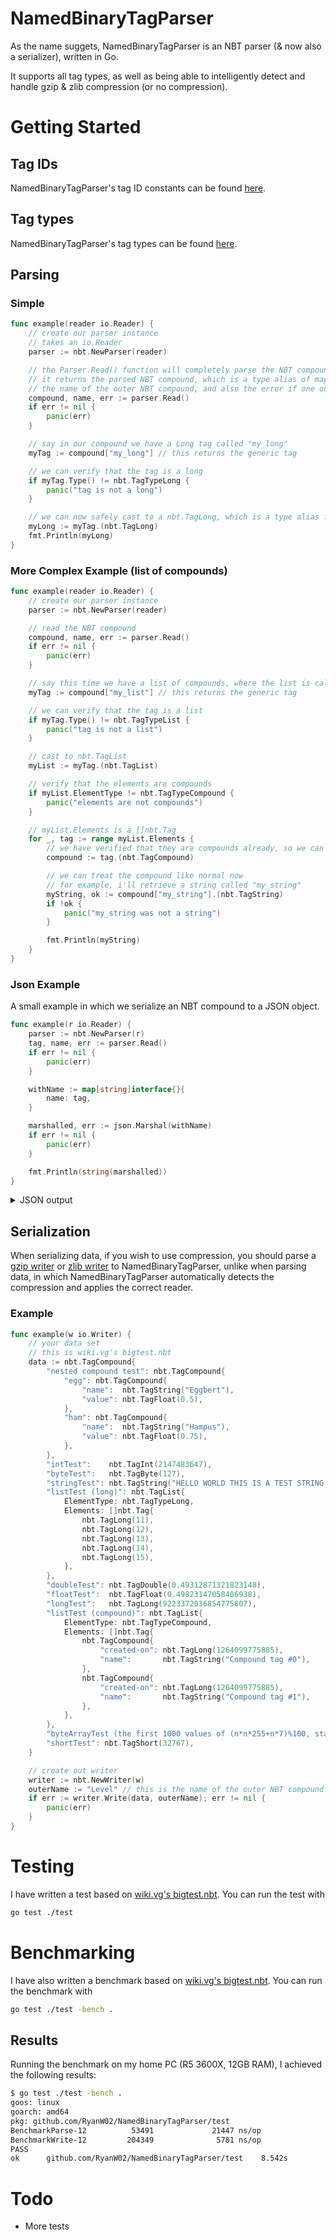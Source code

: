 # NamedBinaryTagParser  
As the name suggets, NamedBinaryTagParser is an NBT parser (& now also a serializer), written in Go.

It supports all tag types, as well as being able to intelligently detect and handle gzip & zlib compression
(or no compression).

# Getting Started
## Tag IDs
NamedBinaryTagParser's tag ID constants can be found
[here](https://github.com/RyanW02/NamedBinaryTagParser/blob/master/nbt/tagid.go).

## Tag types
NamedBinaryTagParser's tag types can be found
[here](https://github.com/RyanW02/NamedBinaryTagParser/blob/master/nbt/tags.go).

## Parsing
### Simple
```go
func example(reader io.Reader) {
	// create our parser instance
	// takes an io.Reader
	parser := nbt.NewParser(reader)

	// the Parser.Read() function will completely parse the NBT compound provided from the reader
	// it returns the parsed NBT compound, which is a type alias of map[string]nbt.Tag,
	// the name of the outer NBT compound, and also the error if one occurred.
	compound, name, err := parser.Read()
	if err != nil {
		panic(err)
	}

	// say in our compound we have a Long tag called "my_long"
	myTag := compound["my_long"] // this returns the generic tag

	// we can verify that the tag is a long
	if myTag.Type() != nbt.TagTypeLong {
		panic("tag is not a long")
	}

	// we can now safely cast to a nbt.TagLong, which is a type alias for int64
	myLong := myTag.(nbt.TagLong)
	fmt.Println(myLong)
}
```

### More Complex Example (list of compounds)
```go
func example(reader io.Reader) {
	// create our parser instance
	parser := nbt.NewParser(reader)

	// read the NBT compound
	compound, name, err := parser.Read()
	if err != nil {
		panic(err)
	}

	// say this time we have a list of compounds, where the list is called "my_list"
	myTag := compound["my_list"] // this returns the generic tag

	// we can verify that the tag is a list
	if myTag.Type() != nbt.TagTypeList {
		panic("tag is not a list")
	}

	// cast to nbt.TagList
	myList := myTag.(nbt.TagList)

	// verify that the elements are compounds
	if myList.ElementType != nbt.TagTypeCompound {
		panic("elements are not compounds")
	}

	// myList.Elements is a []nbt.Tag
	for _, tag := range myList.Elements {
		// we have verified that they are compounds already, so we can cast without further checks
		compound := tag.(nbt.TagCompound)

		// we can treat the compound like normal now
		// for example, i'll retrieve a string called "my_string"
		myString, ok := compound["my_string"].(nbt.TagString)
		if !ok {
			panic("my_string was not a string")
		}

		fmt.Println(myString)
	}
}
```

### Json Example
A small example in which we serialize an NBT compound to a JSON object.
```go
func example(r io.Reader) {
	parser := nbt.NewParser(r)
	tag, name, err := parser.Read()
	if err != nil {
		panic(err)
	}

	withName := map[string]interface{}{
		name: tag,
	}

	marshalled, err := json.Marshal(withName)
	if err != nil {
		panic(err)
	}

	fmt.Println(string(marshalled))
}
```

<details>
    <summary>JSON output</summary>
    
    ```json
    {
    	"Level": {
    		"byteArrayTest (the first 1000 values of (n*n*255+n*7)%100, starting with n=0 (0, 62, 34, 16, 8, ...))": "",
    		"byteTest": 127,
    		"doubleTest": 0.4931287132182315,
    		"floatTest": 0.49823147,
    		"intTest": 2147483647,
    		"listTest (compound)": {
    			"ElementType": 10,
    			"Elements": [{
    				"created-on": 1264099775885,
    				"name": "Compound tag #0"
    			}, {
    				"created-on": 1264099775885,
    				"name": "Compound tag #1"
    			}]
    		},
    		"listTest (long)": {
    			"ElementType": 4,
    			"Elements": [11, 12, 13, 14, 15]
    		},
    		"longTest": 9223372036854775807,
    		"nested compound test": {
    			"egg": {
    				"name": "Eggbert",
    				"value": 0.5
    			},
    			"ham": {
    				"name": "Hampus",
    				"value": 0.75
    			}
    		},
    		"shortTest": 32767,
    		"stringTest": "HELLO WORLD THIS IS A TEST STRING ÅÄÖ!"
    	}
    }
    ```
</details>

## Serialization
When serializing data, if you wish to use compression, you should parse a [gzip writer](https://golang.org/pkg/compress/gzip/#Writer)
or [zlib writer](https://golang.org/pkg/compress/zlib/#Writer) to NamedBinaryTagParser, unlike when parsing data, in which
NamedBinaryTagParser automatically detects the compression and applies the correct reader.

### Example
```go
func example(w io.Writer) {
	// your data set
	// this is wiki.vg's bigtest.nbt
	data := nbt.TagCompound{
		"nested compound test": nbt.TagCompound{
			"egg": nbt.TagCompound{
				"name":  nbt.TagString("Eggbert"),
				"value": nbt.TagFloat(0.5),
			},
			"ham": nbt.TagCompound{
				"name":  nbt.TagString("Hampus"),
				"value": nbt.TagFloat(0.75),
			},
		},
		"intTest":    nbt.TagInt(2147483647),
		"byteTest":   nbt.TagByte(127),
		"stringTest": nbt.TagString("HELLO WORLD THIS IS A TEST STRING \xc3\x85\xc3\x84\xc3\x96!"),
		"listTest (long)": nbt.TagList{
			ElementType: nbt.TagTypeLong,
			Elements: []nbt.Tag{
				nbt.TagLong(11),
				nbt.TagLong(12),
				nbt.TagLong(13),
				nbt.TagLong(14),
				nbt.TagLong(15),
			},
		},
		"doubleTest": nbt.TagDouble(0.49312871321823148),
		"floatTest":  nbt.TagFloat(0.49823147058486938),
		"longTest":   nbt.TagLong(9223372036854775807),
		"listTest (compound)": nbt.TagList{
			ElementType: nbt.TagTypeCompound,
			Elements: []nbt.Tag{
				nbt.TagCompound{
					"created-on": nbt.TagLong(1264099775885),
					"name":       nbt.TagString("Compound tag #0"),
				},
				nbt.TagCompound{
					"created-on": nbt.TagLong(1264099775885),
					"name":       nbt.TagString("Compound tag #1"),
				},
			},
		},
		"byteArrayTest (the first 1000 values of (n*n*255+n*7)%100, starting with n=0 (0, 62, 34, 16, 8, ...))": nbt.TagByteArray(byteArrayTestData),
		"shortTest": nbt.TagShort(32767),
	}

	// create out writer
	writer := nbt.NewWriter(w)
	outerName := "Level" // this is the name of the outer NBT compound
	if err := writer.Write(data, outerName); err != nil {
		panic(err)
	}
}
```
  
# Testing  
I have written a test based on [wiki.vg's bigtest.nbt](https://wiki.vg/NBT#bigtest.nbt). You can run the test with
```bash
go test ./test
```

# Benchmarking
I have also written a benchmark based on [wiki.vg's bigtest.nbt](https://wiki.vg/NBT#bigtest.nbt). You can run the benchmark with
```bash
go test ./test -bench .
```

## Results
Running the benchmark on my home PC (R5 3600X, 12GB RAM), I achieved the following results:
```bash
$ go test ./test -bench .
goos: linux
goarch: amd64
pkg: github.com/RyanW02/NamedBinaryTagParser/test
BenchmarkParse-12          53491             21447 ns/op
BenchmarkWrite-12         204349              5781 ns/op
PASS
ok      github.com/RyanW02/NamedBinaryTagParser/test    8.542s
```

# Todo

 - More tests
